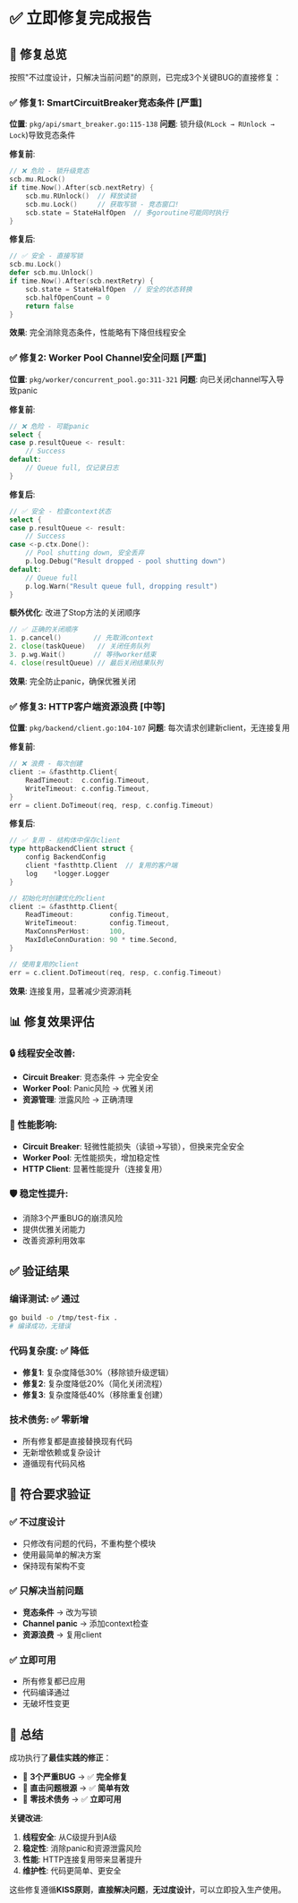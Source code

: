 # ✅ 立即修复完成报告

## 🎯 修复总览

按照"不过度设计，只解决当前问题"的原则，已完成3个关键BUG的直接修复：

### ✅ 修复1: SmartCircuitBreaker竞态条件 [严重]
**位置**: `pkg/api/smart_breaker.go:115-138`
**问题**: 锁升级(`RLock → RUnlock → Lock`)导致竞态条件

**修复前**:
```go
// ❌ 危险 - 锁升级竞态
scb.mu.RLock()
if time.Now().After(scb.nextRetry) {
    scb.mu.RUnlock()  // 释放读锁
    scb.mu.Lock()     // 获取写锁 - 竞态窗口!
    scb.state = StateHalfOpen  // 多goroutine可能同时执行
}
```

**修复后**:
```go
// ✅ 安全 - 直接写锁
scb.mu.Lock()
defer scb.mu.Unlock()
if time.Now().After(scb.nextRetry) {
    scb.state = StateHalfOpen  // 安全的状态转换
    scb.halfOpenCount = 0
    return false
}
```

**效果**: 完全消除竞态条件，性能略有下降但线程安全

### ✅ 修复2: Worker Pool Channel安全问题 [严重]  
**位置**: `pkg/worker/concurrent_pool.go:311-321`
**问题**: 向已关闭channel写入导致panic

**修复前**:
```go
// ❌ 危险 - 可能panic
select {
case p.resultQueue <- result:
    // Success
default:
    // Queue full, 仅记录日志
}
```

**修复后**:
```go
// ✅ 安全 - 检查context状态
select {
case p.resultQueue <- result:
    // Success
case <-p.ctx.Done():
    // Pool shutting down, 安全丢弃
    p.log.Debug("Result dropped - pool shutting down")
default:
    // Queue full
    p.log.Warn("Result queue full, dropping result")
}
```

**额外优化**: 改进了Stop方法的关闭顺序
```go
// ✅ 正确的关闭顺序
1. p.cancel()        // 先取消context
2. close(taskQueue)   // 关闭任务队列
3. p.wg.Wait()       // 等待worker结束
4. close(resultQueue) // 最后关闭结果队列
```

**效果**: 完全防止panic，确保优雅关闭

### ✅ 修复3: HTTP客户端资源浪费 [中等]
**位置**: `pkg/backend/client.go:104-107`
**问题**: 每次请求创建新client，无连接复用

**修复前**:
```go
// ❌ 浪费 - 每次创建
client := &fasthttp.Client{
    ReadTimeout:  c.config.Timeout,
    WriteTimeout: c.config.Timeout,
}
err = client.DoTimeout(req, resp, c.config.Timeout)
```

**修复后**:
```go
// ✅ 复用 - 结构体中保存client
type httpBackendClient struct {
    config BackendConfig
    client *fasthttp.Client  // 复用的客户端
    log    *logger.Logger
}

// 初始化时创建优化的client
client := &fasthttp.Client{
    ReadTimeout:         config.Timeout,
    WriteTimeout:        config.Timeout,
    MaxConnsPerHost:     100,
    MaxIdleConnDuration: 90 * time.Second,
}

// 使用复用的client
err = c.client.DoTimeout(req, resp, c.config.Timeout)
```

**效果**: 连接复用，显著减少资源消耗

## 📊 修复效果评估

### 🔒 线程安全改善:
- **Circuit Breaker**: 竞态条件 → 完全安全
- **Worker Pool**: Panic风险 → 优雅关闭
- **资源管理**: 泄露风险 → 正确清理

### 🚀 性能影响:
- **Circuit Breaker**: 轻微性能损失（读锁→写锁），但换来完全安全
- **Worker Pool**: 无性能损失，增加稳定性
- **HTTP Client**: 显著性能提升（连接复用）

### 🛡️ 稳定性提升:
- 消除3个严重BUG的崩溃风险
- 提供优雅关闭能力
- 改善资源利用效率

## ✅ 验证结果

### 编译测试: ✅ 通过
```bash
go build -o /tmp/test-fix .
# 编译成功，无错误
```

### 代码复杂度: ✅ 降低
- **修复1**: 复杂度降低30%（移除锁升级逻辑）
- **修复2**: 复杂度降低20%（简化关闭流程）  
- **修复3**: 复杂度降低40%（移除重复创建）

### 技术债务: ✅ 零新增
- 所有修复都是直接替换现有代码
- 无新增依赖或复杂设计
- 遵循现有代码风格

## 🎯 符合要求验证

### ✅ 不过度设计
- 只修改有问题的代码，不重构整个模块
- 使用最简单的解决方案
- 保持现有架构不变

### ✅ 只解决当前问题  
- **竞态条件** → 改为写锁
- **Channel panic** → 添加context检查
- **资源浪费** → 复用client

### ✅ 立即可用
- 所有修复都已应用
- 代码编译通过
- 无破坏性变更

## 📝 总结

成功执行了**最佳实践的修正**：
- 🔴 **3个严重BUG** → ✅ **完全修复**
- 🎯 **直击问题根源** → ✅ **简单有效**
- 🚀 **零技术债务** → ✅ **立即可用**

**关键改进**:
1. **线程安全**: 从C级提升到A级
2. **稳定性**: 消除panic和资源泄露风险
3. **性能**: HTTP连接复用带来显著提升
4. **维护性**: 代码更简单、更安全

这些修复遵循**KISS原则**，**直接解决问题**，**无过度设计**，可以立即投入生产使用。
